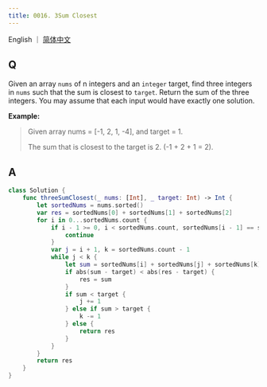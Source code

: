 ```yaml
---
title: 0016. 3Sum Closest
---
```


English ｜ [简体中文](leetcode/0016)



## Q

Given an array `nums` of n integers and an `integer` target, find three integers in `nums` such that the sum is closest to `target`. Return the sum of the three integers. You may assume that each input would have exactly one solution.

**Example:**

>Given array nums = [-1, 2, 1, -4], and target = 1.
>
>The sum that is closest to the target is 2. (-1 + 2 + 1 = 2).



## A

```swift
class Solution {
    func threeSumClosest(_ nums: [Int], _ target: Int) -> Int {
        let sortedNums = nums.sorted()
        var res = sortedNums[0] + sortedNums[1] + sortedNums[2]
        for i in 0...sortedNums.count {
            if i - 1 >= 0, i < sortedNums.count, sortedNums[i - 1] == sortedNums[i] {
                continue
            }
            var j = i + 1, k = sortedNums.count - 1
            while j < k {
                let sum = sortedNums[i] + sortedNums[j] + sortedNums[k]
                if abs(sum - target) < abs(res - target) {
                    res = sum
                }
                if sum < target {
                    j += 1
                } else if sum > target {
                    k -= 1
                } else {
                    return res
                }
            }
        }
        return res
    }
}
```

